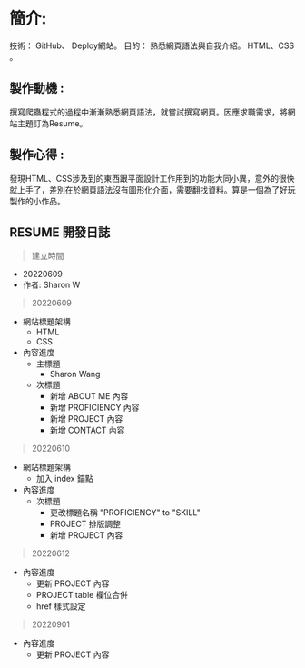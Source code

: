 # 簡介:
技術： GitHub、 Deploy網站。 
目的： 熟悉網頁語法與自我介紹。 
HTML、CSS 。

## 製作動機 :

撰寫爬蟲程式的過程中漸漸熟悉網頁語法，就嘗試撰寫網頁。因應求職需求，將網站主題訂為Resume。

## 製作心得 :

發現HTML、CSS涉及到的東西跟平面設計工作用到的功能大同小異，意外的很快就上手了，差別在於網頁語法沒有圖形化介面，需要翻找資料。算是一個為了好玩製作的小作品。

## RESUME 開發日誌

> 建立時間

- 20220609
- 作者: Sharon W

> 20220609

- 網站標題架構
  - HTML
  - CSS
- 內容進度
  - 主標題
    - Sharon Wang
  - 次標題
    - 新增 ABOUT ME 內容
    - 新增 PROFICIENCY 內容
    - 新增 PROJECT 內容
    - 新增 CONTACT 內容

> 20220610

- 網站標題架構
  - 加入 index 錨點
- 內容進度
  - 次標題
    - 更改標題名稱 "PROFICIENCY" to "SKILL"
    - PROJECT 排版調整
    - 新增 PROJECT 內容

> 20220612

- 內容進度
  - 更新 PROJECT 內容
  - PROJECT table 欄位合併
  - href 樣式設定

> 20220901

- 內容進度
  - 更新 PROJECT 內容
